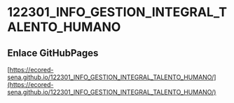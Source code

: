# **122301_INFO_GESTION_INTEGRAL_TALENTO_HUMANO**

## **Enlace GitHubPages**

[https://ecored-sena.github.io/122301_INFO_GESTION_INTEGRAL_TALENTO_HUMANO/](https://ecored-sena.github.io/122301_INFO_GESTION_INTEGRAL_TALENTO_HUMANO/)

#
